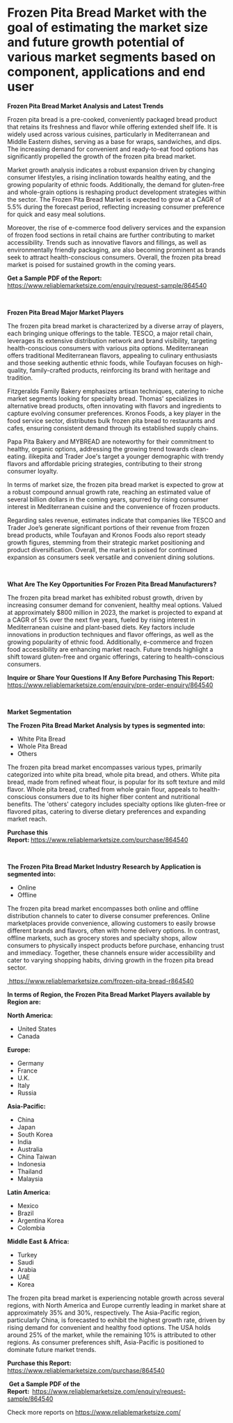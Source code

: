 <p><h1>Frozen Pita Bread Market with the goal of estimating the market size and future growth potential of various market segments based on component, applications and end user</h1></p><p><strong>Frozen Pita Bread Market Analysis and Latest Trends</strong></p>
<p><p>Frozen pita bread is a pre-cooked, conveniently packaged bread product that retains its freshness and flavor while offering extended shelf life. It is widely used across various cuisines, particularly in Mediterranean and Middle Eastern dishes, serving as a base for wraps, sandwiches, and dips. The increasing demand for convenient and ready-to-eat food options has significantly propelled the growth of the frozen pita bread market.</p><p>Market growth analysis indicates a robust expansion driven by changing consumer lifestyles, a rising inclination towards healthy eating, and the growing popularity of ethnic foods. Additionally, the demand for gluten-free and whole-grain options is reshaping product development strategies within the sector. The Frozen Pita Bread Market is expected to grow at a CAGR of 5.5% during the forecast period, reflecting increasing consumer preference for quick and easy meal solutions.</p><p>Moreover, the rise of e-commerce food delivery services and the expansion of frozen food sections in retail chains are further contributing to market accessibility. Trends such as innovative flavors and fillings, as well as environmentally friendly packaging, are also becoming prominent as brands seek to attract health-conscious consumers. Overall, the frozen pita bread market is poised for sustained growth in the coming years.</p></p>
<p><strong>Get a Sample PDF of the Report:&nbsp;</strong> <a href="https://www.reliablemarketsize.com/enquiry/request-sample/864540?utm_campaign=1103&utm_medium=2&utm_source=Github&utm_content=ia&utm_term=08022025&utm_id=frozen-pita-bread">https://www.reliablemarketsize.com/enquiry/request-sample/864540</a></p>
<p>&nbsp;</p>
<p><strong>Frozen Pita Bread Major Market Players</strong></p>
<p><p>The frozen pita bread market is characterized by a diverse array of players, each bringing unique offerings to the table. TESCO, a major retail chain, leverages its extensive distribution network and brand visibility, targeting health-conscious consumers with various pita options. Mediterranean offers traditional Mediterranean flavors, appealing to culinary enthusiasts and those seeking authentic ethnic foods, while Toufayan focuses on high-quality, family-crafted products, reinforcing its brand with heritage and tradition.</p><p>Fitzgeralds Family Bakery emphasizes artisan techniques, catering to niche market segments looking for specialty bread. Thomas' specializes in alternative bread products, often innovating with flavors and ingredients to capture evolving consumer preferences. Kronos Foods, a key player in the food service sector, distributes bulk frozen pita bread to restaurants and cafes, ensuring consistent demand through its established supply chains.</p><p>Papa Pita Bakery and MYBREAD are noteworthy for their commitment to healthy, organic options, addressing the growing trend towards clean-eating. ilikepita and Trader Joe's target a younger demographic with trendy flavors and affordable pricing strategies, contributing to their strong consumer loyalty.</p><p>In terms of market size, the frozen pita bread market is expected to grow at a robust compound annual growth rate, reaching an estimated value of several billion dollars in the coming years, spurred by rising consumer interest in Mediterranean cuisine and the convenience of frozen products.</p><p>Regarding sales revenue, estimates indicate that companies like TESCO and Trader Joe’s generate significant portions of their revenue from frozen bread products, while Toufayan and Kronos Foods also report steady growth figures, stemming from their strategic market positioning and product diversification. Overall, the market is poised for continued expansion as consumers seek versatile and convenient dining solutions.</p></p>
<p>&nbsp;</p>
<p><strong>What Are The Key Opportunities For Frozen Pita Bread Manufacturers?</strong></p>
<p><p>The frozen pita bread market has exhibited robust growth, driven by increasing consumer demand for convenient, healthy meal options. Valued at approximately $800 million in 2023, the market is projected to expand at a CAGR of 5% over the next five years, fueled by rising interest in Mediterranean cuisine and plant-based diets. Key factors include innovations in production techniques and flavor offerings, as well as the growing popularity of ethnic food. Additionally, e-commerce and frozen food accessibility are enhancing market reach. Future trends highlight a shift toward gluten-free and organic offerings, catering to health-conscious consumers.</p></p>
<p><strong>Inquire or Share Your Questions If Any Before Purchasing This Report:</strong> <a href="https://www.reliablemarketsize.com/enquiry/pre-order-enquiry/864540?utm_campaign=1103&utm_medium=2&utm_source=Github&utm_content=ia&utm_term=08022025&utm_id=frozen-pita-bread">https://www.reliablemarketsize.com/enquiry/pre-order-enquiry/864540</a></p>
<p>&nbsp;</p>
<p><strong>Market Segmentation</strong></p>
<p><strong>The Frozen Pita Bread Market Analysis by types is segmented into:</strong></p>
<p><ul><li>White Pita Bread</li><li>Whole Pita Bread</li><li>Others</li></ul></p>
<p><p>The frozen pita bread market encompasses various types, primarily categorized into white pita bread, whole pita bread, and others. White pita bread, made from refined wheat flour, is popular for its soft texture and mild flavor. Whole pita bread, crafted from whole grain flour, appeals to health-conscious consumers due to its higher fiber content and nutritional benefits. The 'others' category includes specialty options like gluten-free or flavored pitas, catering to diverse dietary preferences and expanding market reach.</p></p>
<p><strong>Purchase this Report:&nbsp;</strong><a href="https://www.reliablemarketsize.com/purchase/864540?utm_campaign=1103&utm_medium=2&utm_source=Github&utm_content=ia&utm_term=08022025&utm_id=frozen-pita-bread">https://www.reliablemarketsize.com/purchase/864540</a></p>
<p>&nbsp;</p>
<p><strong>The Frozen Pita Bread Market Industry Research by Application is segmented into:</strong></p>
<p><ul><li>Online</li><li>Offline</li></ul></p>
<p><p>The frozen pita bread market encompasses both online and offline distribution channels to cater to diverse consumer preferences. Online marketplaces provide convenience, allowing customers to easily browse different brands and flavors, often with home delivery options. In contrast, offline markets, such as grocery stores and specialty shops, allow consumers to physically inspect products before purchase, enhancing trust and immediacy. Together, these channels ensure wider accessibility and cater to varying shopping habits, driving growth in the frozen pita bread sector.</p></p>
<p><a href="https://www.reliablemarketsize.com/frozen-pita-bread-r864540?utm_campaign=1103&utm_medium=2&utm_source=Github&utm_content=ia&utm_term=08022025&utm_id=frozen-pita-bread">&nbsp;https://www.reliablemarketsize.com/frozen-pita-bread-r864540</a></p>
<p><strong>In terms of Region, the Frozen Pita Bread Market Players available by Region are:</strong></p>
<p>
    <p> <strong> North America: </strong>
        <ul>
            <li>United States</li>
            <li>Canada</li>
        </ul>
        </p> 
    <p> <strong> Europe: </strong>
        <ul>
            <li>Germany</li>
            <li>France</li>
            <li>U.K.</li>
            <li>Italy</li>
            <li>Russia</li>
        </ul>
        </p> 
    <p> <strong> Asia-Pacific: </strong>
        <ul>
            <li>China</li>
            <li>Japan</li>
            <li>South Korea</li>
            <li>India</li>
            <li>Australia</li>
            <li>China Taiwan</li>
            <li>Indonesia</li>
            <li>Thailand</li>
            <li>Malaysia</li>
        </ul>
        </p> 
    <p> <strong> Latin America: </strong>
        <ul>
            <li>Mexico</li>
            <li>Brazil</li>
            <li>Argentina Korea</li>
            <li>Colombia</li>
        </ul>
        </p> 
    <p> <strong> Middle East & Africa: </strong>
        <ul>
            <li>Turkey</li>
            <li>Saudi</li>
            <li>Arabia</li>
            <li>UAE</li>
            <li>Korea</li>
        </ul>
    </p>
    </p>
<p><p>The frozen pita bread market is experiencing notable growth across several regions, with North America and Europe currently leading in market share at approximately 35% and 30%, respectively. The Asia-Pacific region, particularly China, is forecasted to exhibit the highest growth rate, driven by rising demand for convenient and healthy food options. The USA holds around 25% of the market, while the remaining 10% is attributed to other regions. As consumer preferences shift, Asia-Pacific is positioned to dominate future market trends.</p></p>
<p><strong>Purchase this Report: </strong><a href="https://www.reliablemarketsize.com/purchase/864540?utm_campaign=1103&utm_medium=2&utm_source=Github&utm_content=ia&utm_term=08022025&utm_id=frozen-pita-bread">https://www.reliablemarketsize.com/purchase/864540</a></p>
<p>&nbsp;<strong>Get a Sample PDF of the Report:&nbsp;&nbsp;</strong><a href="https://www.reliablemarketsize.com/enquiry/request-sample/864540?utm_campaign=1103&utm_medium=2&utm_source=Github&utm_content=ia&utm_term=08022025&utm_id=frozen-pita-bread">https://www.reliablemarketsize.com/enquiry/request-sample/864540</a></p>
<p><strong></strong></p>
<p>Check more reports on <a href="https://www.reliablemarketsize.com/?utm_campaign=1103&utm_medium=2&utm_source=Github&utm_content=ia&utm_term=08022025&utm_id=frozen-pita-bread">https://www.reliablemarketsize.com/</a></p>